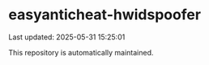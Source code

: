# easyanticheat-hwidspoofer

Last updated: 2025-05-31 15:25:01

This repository is automatically maintained.
